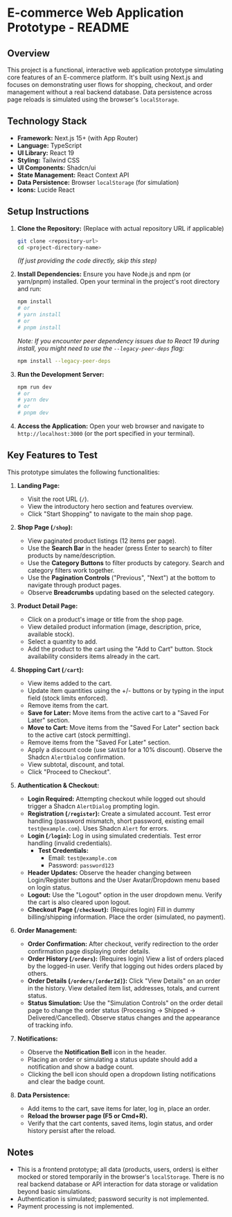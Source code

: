 # E-commerce Web Application Prototype - README

## Overview

This project is a functional, interactive web application prototype simulating core features of an E-commerce platform. It's built using Next.js and focuses on demonstrating user flows for shopping, checkout, and order management without a real backend database. Data persistence across page reloads is simulated using the browser's `localStorage`.

## Technology Stack

- **Framework:** Next.js 15+ (with App Router)
- **Language:** TypeScript
- **UI Library:** React 19
- **Styling:** Tailwind CSS
- **UI Components:** Shadcn/ui
- **State Management:** React Context API
- **Data Persistence:** Browser `localStorage` (for simulation)
- **Icons:** Lucide React

## Setup Instructions

1.  **Clone the Repository:** (Replace with actual repository URL if applicable)

    ```bash
    git clone <repository-url>
    cd <project-directory-name>
    ```

    _(If just providing the code directly, skip this step)_

2.  **Install Dependencies:** Ensure you have Node.js and npm (or yarn/pnpm) installed. Open your terminal in the project's root directory and run:

    ```bash
    npm install
    # or
    # yarn install
    # or
    # pnpm install
    ```

    _Note: If you encounter peer dependency issues due to React 19 during install, you might need to use the `--legacy-peer-deps` flag:_

    ```bash
    npm install --legacy-peer-deps
    ```

3.  **Run the Development Server:**

    ```bash
    npm run dev
    # or
    # yarn dev
    # or
    # pnpm dev
    ```

4.  **Access the Application:** Open your web browser and navigate to `http://localhost:3000` (or the port specified in your terminal).

## Key Features to Test

This prototype simulates the following functionalities:

1.  **Landing Page:**

    - Visit the root URL (`/`).
    - View the introductory hero section and features overview.
    - Click "Start Shopping" to navigate to the main shop page.

2.  **Shop Page (`/shop`):**

    - View paginated product listings (12 items per page).
    - Use the **Search Bar** in the header (press Enter to search) to filter products by name/description.
    - Use the **Category Buttons** to filter products by category. Search and category filters work together.
    - Use the **Pagination Controls** ("Previous", "Next") at the bottom to navigate through product pages.
    - Observe **Breadcrumbs** updating based on the selected category.

3.  **Product Detail Page:**

    - Click on a product's image or title from the shop page.
    - View detailed product information (image, description, price, available stock).
    - Select a quantity to add.
    - Add the product to the cart using the "Add to Cart" button. Stock availability considers items already in the cart.

4.  **Shopping Cart (`/cart`):**

    - View items added to the cart.
    - Update item quantities using the +/- buttons or by typing in the input field (stock limits enforced).
    - Remove items from the cart.
    - **Save for Later:** Move items from the active cart to a "Saved For Later" section.
    - **Move to Cart:** Move items from the "Saved For Later" section back to the active cart (stock permitting).
    - Remove items from the "Saved For Later" section.
    - Apply a discount code (use `SAVE10` for a 10% discount). Observe the Shadcn `AlertDialog` confirmation.
    - View subtotal, discount, and total.
    - Click "Proceed to Checkout".

5.  **Authentication & Checkout:**

    - **Login Required:** Attempting checkout while logged out should trigger a Shadcn `AlertDialog` prompting login.
    - **Registration (`/register`):** Create a simulated account. Test error handling (password mismatch, short password, existing email `test@example.com`). Uses Shadcn `Alert` for errors.
    - **Login (`/login`):** Log in using simulated credentials. Test error handling (invalid credentials).
      - **Test Credentials:**
        - Email: `test@example.com`
        - Password: `password123`
    - **Header Updates:** Observe the header changing between Login/Register buttons and the User Avatar/Dropdown menu based on login status.
    - **Logout:** Use the "Logout" option in the user dropdown menu. Verify the cart is also cleared upon logout.
    - **Checkout Page (`/checkout`):** (Requires login) Fill in dummy billing/shipping information. Place the order (simulated, no payment).

6.  **Order Management:**

    - **Order Confirmation:** After checkout, verify redirection to the order confirmation page displaying order details.
    - **Order History (`/orders`):** (Requires login) View a list of orders placed by the logged-in user. Verify that logging out hides orders placed by others.
    - **Order Details (`/orders/[orderId]`):** Click "View Details" on an order in the history. View detailed item list, addresses, totals, and current status.
    - **Status Simulation:** Use the "Simulation Controls" on the order detail page to change the order status (Processing -> Shipped -> Delivered/Cancelled). Observe status changes and the appearance of tracking info.

7.  **Notifications:**

    - Observe the **Notification Bell** icon in the header.
    - Placing an order or simulating a status update should add a notification and show a badge count.
    - Clicking the bell icon should open a dropdown listing notifications and clear the badge count.

8.  **Data Persistence:**
    - Add items to the cart, save items for later, log in, place an order.
    - **Reload the browser page (F5 or Cmd+R).**
    - Verify that the cart contents, saved items, login status, and order history persist after the reload.

## Notes

- This is a frontend prototype; all data (products, users, orders) is either mocked or stored temporarily in the browser's `localStorage`. There is no real backend database or API interaction for data storage or validation beyond basic simulations.
- Authentication is simulated; password security is not implemented.
- Payment processing is not implemented.
